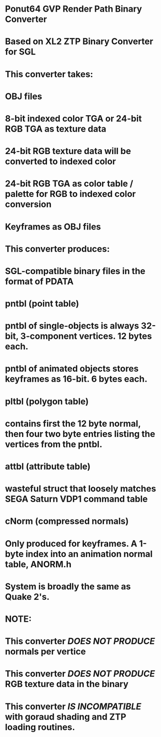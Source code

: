 #
# Ponut64 GVP Render Path Binary Converter
# Based on XL2 ZTP Binary Converter for SGL
#
#
# This converter takes:
# OBJ files
# 8-bit indexed color TGA or 24-bit RGB TGA as texture data
# 24-bit RGB texture data will be converted to indexed color
# 24-bit RGB TGA as color table / palette for RGB to indexed color conversion
# Keyframes as OBJ files
#
# This converter produces:
# SGL-compatible binary files in the format of PDATA
# pntbl (point table) 
# pntbl of single-objects is always 32-bit, 3-component vertices. 12 bytes each.
# pntbl of animated objects stores keyframes as 16-bit. 6 bytes each.
#
# pltbl (polygon table)
# contains first the 12 byte normal, then four two byte entries listing the vertices from the pntbl.
#
# attbl (attribute table)
# wasteful struct that loosely matches SEGA Saturn VDP1 command table
#
# cNorm (compressed normals)
# Only produced for keyframes. A 1-byte index into an animation normal table, ANORM.h
# System is broadly the same as Quake 2's.
# 
# NOTE:
# This converter ***DOES NOT PRODUCE*** normals per vertice
# This converter ***DOES NOT PRODUCE*** RGB texture data in the binary
# This converter ***IS INCOMPATIBLE*** with goraud shading and ZTP loading routines.
